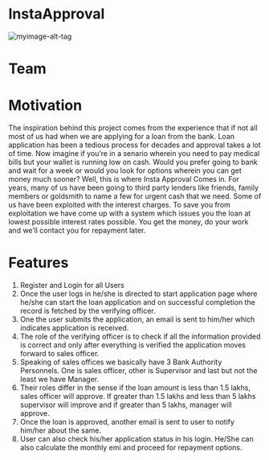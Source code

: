 # InstaApproval

![myimage-alt-tag](https://user-images.githubusercontent.com/30744855/132662432-3a1c7493-3a45-4a72-a4c6-3760ec2cfcb3.png)

# Team

# Motivation
The inspiration behind this project comes from the experience that if not all most of us had when we are applying for a loan from the bank. Loan application has been a tedious process for decades and approval takes a lot of time. Now imagine if you’re in a senario wherein you need to pay medical bills but your wallet is running low on cash. Would you prefer going to bank and wait for a week or would you look for options wherein you can get money much sooner? Well, this is where Insta Approval Comes in.
For years, many of us have been going to third party lenders like friends, family members or goldsmith to name a few for urgent cash that we need. Some of us have been exploited with the interest charges. To save you from exploitation we have come up with a system which issues you the loan at lowest possible interest rates possible. You get the money, do your work and we’ll contact you for repayment later.

# Features
1. Register and Login for all Users
2. Once the user logs in he/she is directed to start application page where he/she can start the loan application and on successful completion the record is fetched by the verifying officer.
3. One the user submits the application, an email is sent to him/her which indicates application is received.
4. The role of the verifying officer is to check if all the information provided is correct and only after everything is verified the application moves forward to sales officer.
5. Speaking of sales offices we basically have 3 Bank Authority Personnels. One is sales officer, other is Supervisor and last but not the least we have Manager.
6. Their roles differ in the sense if the loan amount is less than 1.5 lakhs, sales officer will approve. If greater than 1.5 lakhs and less than 5 lakhs supervisor will improve and if greater than 5 lakhs, manager will approve.
7. Once the loan is approved, another email is sent to user to notify him/her about the same.
8. User can also check his/her application status in his login. He/She can also calculate the monthly emi and proceed for repayment options.
